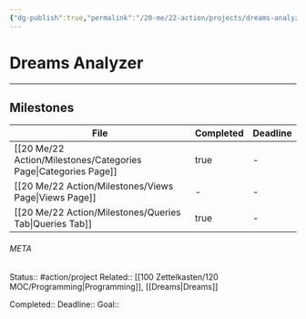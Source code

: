 ```yaml
---
{"dg-publish":true,"permalink":"/20-me/22-action/projects/dreams-analyzer/"}
---
```


# Dreams Analyzer
---
## Milestones
| File                                                               | Completed | Deadline |
| ------------------------------------------------------------------ | --------- | -------- |
| [[20 Me/22 Action/Milestones/Categories Page\|Categories Page]] | true      | \-       |
| [[20 Me/22 Action/Milestones/Views Page\|Views Page]]           | \-        | \-       |
| [[20 Me/22 Action/Milestones/Queries Tab\|Queries Tab]]         | true      | \-       |





###### META
Status:: #action/project 
Related:: [[100 Zettelkasten/120 MOC/Programming\|Programming]], [[Dreams\|Dreams]]

Completed:: 
Deadline:: 
Goal:: 
